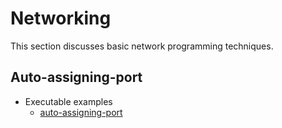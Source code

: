 # Networking

This section discusses basic network programming techniques.

## Auto-assigning-port

* Executable examples
    * [auto-assigning-port](../example/network/auto-assign-port/)